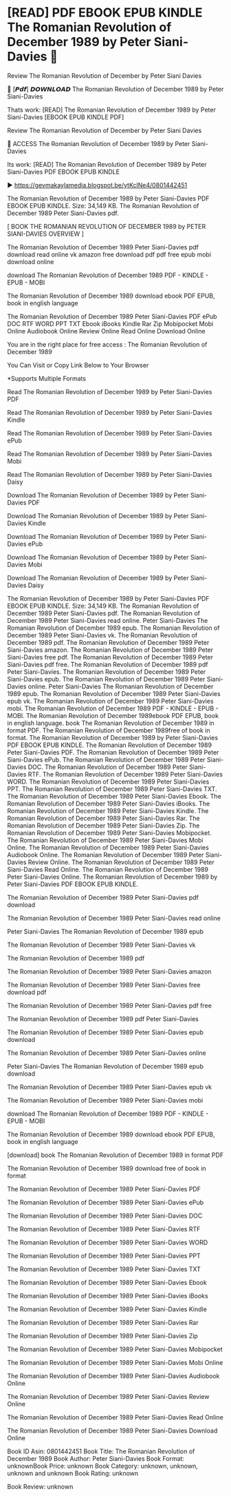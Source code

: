 # [READ] PDF EBOOK EPUB KINDLE The Romanian Revolution of December 1989 by  Peter Siani-Davies 📒
Review The Romanian Revolution of December by Peter Siani Davies

📁 [𝙋𝙙𝙛] 𝘿𝙊𝙒𝙉𝙇𝙊𝘼𝘿 The Romanian Revolution of December 1989 by Peter Siani-Davies

Thats work: [READ] The Romanian Revolution of December 1989 by Peter Siani-Davies [EBOOK EPUB KINDLE PDF]


Review The Romanian Revolution of December by Peter Siani Davies

📒 ACCESS The Romanian Revolution of December 1989 by Peter Siani-Davies

Its work: [READ] The Romanian Revolution of December 1989 by Peter Siani-Davies PDF EBOOK EPUB KINDLE



▶ https://gevmakaylamedia.blogspot.be/ytKclNe4/0801442451



The Romanian Revolution of December 1989 by Peter Siani-Davies PDF EBOOK EPUB KINDLE. Size: 34,149 KB. The Romanian Revolution of December 1989 Peter Siani-Davies pdf.

[ BOOK THE ROMANIAN REVOLUTION OF DECEMBER 1989 by PETER SIANI-DAVIES OVERVIEW ]

The Romanian Revolution of December 1989 Peter Siani-Davies pdf download read online vk amazon free download pdf pdf free epub mobi download online

download The Romanian Revolution of December 1989 PDF - KINDLE - EPUB - MOBI

The Romanian Revolution of December 1989 download ebook PDF EPUB, book in english language

The Romanian Revolution of December 1989 Peter Siani-Davies PDF ePub DOC RTF WORD PPT TXT Ebook iBooks Kindle Rar Zip Mobipocket Mobi Online Audiobook Online Review Online Read Online Download Online

You are in the right place for free access : The Romanian Revolution of December 1989

You Can Visit or Copy Link Below to Your Browser

*Supports Multiple Formats

Read The Romanian Revolution of December 1989 by Peter Siani-Davies PDF

Read The Romanian Revolution of December 1989 by Peter Siani-Davies Kindle

Read The Romanian Revolution of December 1989 by Peter Siani-Davies ePub

Read The Romanian Revolution of December 1989 by Peter Siani-Davies Mobi

Read The Romanian Revolution of December 1989 by Peter Siani-Davies Daisy

Download The Romanian Revolution of December 1989 by Peter Siani-Davies PDF

Download The Romanian Revolution of December 1989 by Peter Siani-Davies Kindle

Download The Romanian Revolution of December 1989 by Peter Siani-Davies ePub

Download The Romanian Revolution of December 1989 by Peter Siani-Davies Mobi

Download The Romanian Revolution of December 1989 by Peter Siani-Davies Daisy

The Romanian Revolution of December 1989 by Peter Siani-Davies PDF EBOOK EPUB KINDLE. Size: 34,149 KB. The Romanian Revolution of December 1989 Peter Siani-Davies pdf. The Romanian Revolution of December 1989 Peter Siani-Davies read online. Peter Siani-Davies The Romanian Revolution of December 1989 epub. The Romanian Revolution of December 1989 Peter Siani-Davies vk. The Romanian Revolution of December 1989 pdf. The Romanian Revolution of December 1989 Peter Siani-Davies amazon. The Romanian Revolution of December 1989 Peter Siani-Davies free pdf. The Romanian Revolution of December 1989 Peter Siani-Davies pdf free. The Romanian Revolution of December 1989 pdf Peter Siani-Davies. The Romanian Revolution of December 1989 Peter Siani-Davies epub. The Romanian Revolution of December 1989 Peter Siani-Davies online. Peter Siani-Davies The Romanian Revolution of December 1989 epub. The Romanian Revolution of December 1989 Peter Siani-Davies epub vk. The Romanian Revolution of December 1989 Peter Siani-Davies mobi. The Romanian Revolution of December 1989 PDF - KINDLE - EPUB - MOBI. The Romanian Revolution of December 1989ebook PDF EPUB, book in english language. book The Romanian Revolution of December 1989 in format PDF. The Romanian Revolution of December 1989free of book in format. The Romanian Revolution of December 1989 by Peter Siani-Davies PDF EBOOK EPUB KINDLE. The Romanian Revolution of December 1989 Peter Siani-Davies PDF. The Romanian Revolution of December 1989 Peter Siani-Davies ePub. The Romanian Revolution of December 1989 Peter Siani-Davies DOC. The Romanian Revolution of December 1989 Peter Siani-Davies RTF. The Romanian Revolution of December 1989 Peter Siani-Davies WORD. The Romanian Revolution of December 1989 Peter Siani-Davies PPT. The Romanian Revolution of December 1989 Peter Siani-Davies TXT. The Romanian Revolution of December 1989 Peter Siani-Davies Ebook. The Romanian Revolution of December 1989 Peter Siani-Davies iBooks. The Romanian Revolution of December 1989 Peter Siani-Davies Kindle. The Romanian Revolution of December 1989 Peter Siani-Davies Rar. The Romanian Revolution of December 1989 Peter Siani-Davies Zip. The Romanian Revolution of December 1989 Peter Siani-Davies Mobipocket. The Romanian Revolution of December 1989 Peter Siani-Davies Mobi Online. The Romanian Revolution of December 1989 Peter Siani-Davies Audiobook Online. The Romanian Revolution of December 1989 Peter Siani-Davies Review Online. The Romanian Revolution of December 1989 Peter Siani-Davies Read Online. The Romanian Revolution of December 1989 Peter Siani-Davies Online. The Romanian Revolution of December 1989 by Peter Siani-Davies PDF EBOOK EPUB KINDLE.

The Romanian Revolution of December 1989 Peter Siani-Davies pdf download

The Romanian Revolution of December 1989 Peter Siani-Davies read online

Peter Siani-Davies The Romanian Revolution of December 1989 epub

The Romanian Revolution of December 1989 Peter Siani-Davies vk

The Romanian Revolution of December 1989 pdf

The Romanian Revolution of December 1989 Peter Siani-Davies amazon

The Romanian Revolution of December 1989 Peter Siani-Davies free download pdf

The Romanian Revolution of December 1989 Peter Siani-Davies pdf free

The Romanian Revolution of December 1989 pdf Peter Siani-Davies

The Romanian Revolution of December 1989 Peter Siani-Davies epub download

The Romanian Revolution of December 1989 Peter Siani-Davies online

Peter Siani-Davies The Romanian Revolution of December 1989 epub download

The Romanian Revolution of December 1989 Peter Siani-Davies epub vk

The Romanian Revolution of December 1989 Peter Siani-Davies mobi

download The Romanian Revolution of December 1989 PDF - KINDLE - EPUB - MOBI

The Romanian Revolution of December 1989 download ebook PDF EPUB, book in english language

[download] book The Romanian Revolution of December 1989 in format PDF

The Romanian Revolution of December 1989 download free of book in format

The Romanian Revolution of December 1989 Peter Siani-Davies PDF

The Romanian Revolution of December 1989 Peter Siani-Davies ePub

The Romanian Revolution of December 1989 Peter Siani-Davies DOC

The Romanian Revolution of December 1989 Peter Siani-Davies RTF

The Romanian Revolution of December 1989 Peter Siani-Davies WORD

The Romanian Revolution of December 1989 Peter Siani-Davies PPT

The Romanian Revolution of December 1989 Peter Siani-Davies TXT

The Romanian Revolution of December 1989 Peter Siani-Davies Ebook

The Romanian Revolution of December 1989 Peter Siani-Davies iBooks

The Romanian Revolution of December 1989 Peter Siani-Davies Kindle

The Romanian Revolution of December 1989 Peter Siani-Davies Rar

The Romanian Revolution of December 1989 Peter Siani-Davies Zip

The Romanian Revolution of December 1989 Peter Siani-Davies Mobipocket

The Romanian Revolution of December 1989 Peter Siani-Davies Mobi Online

The Romanian Revolution of December 1989 Peter Siani-Davies Audiobook Online

The Romanian Revolution of December 1989 Peter Siani-Davies Review Online

The Romanian Revolution of December 1989 Peter Siani-Davies Read Online

The Romanian Revolution of December 1989 Peter Siani-Davies Download Online

Book ID Asin: 0801442451
Book Title: The Romanian Revolution of December 1989
Book Author: Peter Siani-Davies
Book Format: unknownBook Price: unknown
Book Category: unknown, unknown, unknown and unknown
Book Rating: unknown

Book Review: unknown
